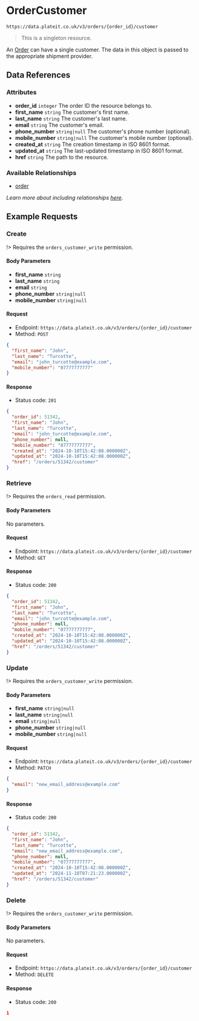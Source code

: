 # OrderCustomer

`https://data.plateit.co.uk/v3/orders/{order_id}/customer`

> This is a singleton resource.

An [Order](/objects/order.md) can have a single customer. The data in this object is passed to the appropriate shipment provider.

## Data References

### Attributes

* **order_id** `integer` The order ID the resource belongs to.
* **first_name** `string` The customer's first name.
* **last_name** `string` The customer's last name.
* **email** `string` The customer's email.
* **phone_number** `string|null` The customer's phone number (optional).
* **mobile_number** `string|null` The customer's mobile number (optional).
* **created_at** `string` The creation timestamp in ISO 8601 format.
* **updated_at** `string` The last-updated timestamp in ISO 8601 format.
* **href** `string` The path to the resource.

### Available Relationships

* [order](/objects/order.md)

*Learn more about including relationships [here](fundamentals/conventions.md#including-relationships).*

## Example Requests

### Create

!> Requires the `orders_customer_write` permission.

<!-- tabs:start -->

#### **Body Parameters**

* **first_name** `string`
* **last_name** `string`
* **email** `string`
* **phone_number** `string|null`
* **mobile_number** `string|null`

#### **Request**

* Endpoint: `https://data.plateit.co.uk/v3/orders/{order_id}/customer`
* Method: `POST`

```json
{
  "first_name": "John",
  "last_name": "Turcotte",
  "email": "john_turcotte@example.com",
  "mobile_number": "07777777777"
}
```

#### **Response**

* Status code: `201`

```json
{
  "order_id": 51342,
  "first_name": "John",
  "last_name": "Turcotte",
  "email": "john_turcotte@example.com",
  "phone_number": null,
  "mobile_number": "07777777777",
  "created_at": "2024-10-10T15:42:08.000000Z",
  "updated_at": "2024-10-10T15:42:08.000000Z",
  "href": "/orders/51342/customer"
}
```

<!-- tabs:end -->

### Retrieve

!> Requires the `orders_read` permission.

<!-- tabs:start -->

#### **Body Parameters**

No parameters.

#### **Request**

* Endpoint: `https://data.plateit.co.uk/v3/orders/{order_id}/customer`
* Method: `GET`

#### **Response**

* Status code: `200`

```json
{
  "order_id": 51342,
  "first_name": "John",
  "last_name": "Turcotte",
  "email": "john_turcotte@example.com",
  "phone_number": null,
  "mobile_number": "07777777777",
  "created_at": "2024-10-10T15:42:08.000000Z",
  "updated_at": "2024-10-10T15:42:08.000000Z",
  "href": "/orders/51342/customer"
}
```

<!-- tabs:end -->

### Update

!> Requires the `orders_customer_write` permission.

<!-- tabs:start -->

#### **Body Parameters**

* **first_name** `string|null`
* **last_name** `string|null`
* **email** `string|null`
* **phone_number** `string|null`
* **mobile_number** `string|null`

#### **Request**

* Endpoint: `https://data.plateit.co.uk/v3/orders/{order_id}/customer`
* Method: `PATCH`

```json
{
  "email": "new_email_address@example.com"
}
```

#### **Response**

* Status code: `200`

```json
{
  "order_id": 51342,
  "first_name": "John",
  "last_name": "Turcotte",
  "email": "new_email_address@example.com",
  "phone_number": null,
  "mobile_number": "07777777777",
  "created_at": "2024-10-10T15:42:08.000000Z",
  "updated_at": "2024-11-10T07:21:23.000000Z",
  "href": "/orders/51342/customer"
}
```

<!-- tabs:end -->

### Delete

!> Requires the `orders_customer_write` permission.

<!-- tabs:start -->

#### **Body Parameters**

No parameters.

#### **Request**

* Endpoint: `https://data.plateit.co.uk/v3/orders/{order_id}/customer`
* Method: `DELETE`

#### **Response**

* Status code: `200`

```json
1
```

<!-- tabs:end -->